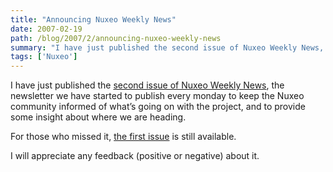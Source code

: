 ```yaml
---
title: "Announcing Nuxeo Weekly News"
date: 2007-02-19
path: /blog/2007/2/announcing-nuxeo-weekly-news
summary: "I have just published the second issue of Nuxeo Weekly News, the newsletter we have started to publish every monday to keep the Nuxeo community informed of what&#8217;s going on with the project, and to provide some insight about where we are heading."
tags: ['Nuxeo']
---
```


I have just published the <a href="http://www.nuxeo.org/sections/news/nuxeo-weekly-news-issue">second issue of Nuxeo Weekly News</a>, the newsletter we have started to publish every monday to keep the Nuxeo community informed of what&#8217;s going on with the project, and to provide some insight about where we are heading.

For those who missed it, <a href="http://www.nuxeo.org/sections/news/nuxeo-weekly-new-issue-1">the first issue</a> is still available.

I will appreciate any feedback (positive or negative) about it.

